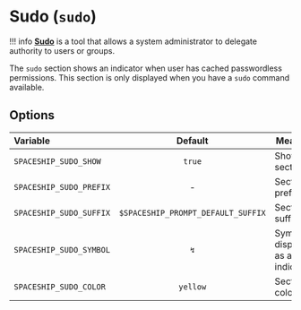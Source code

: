 # Sudo (`sudo`)

!!! info
    [**Sudo**](https://www.sudo.ws) is a tool that allows a system administrator to delegate authority to users or groups.

The `sudo` section shows an indicator when user has cached passwordless permissions. This section is only displayed when you have a `sudo` command available.

## Options

| Variable                |              Default               | Meaning                             |
| :---------------------- | :--------------------------------: | ----------------------------------- |
| `SPACESHIP_SUDO_SHOW`   |               `true`               | Show section                        |
| `SPACESHIP_SUDO_PREFIX` |                 -                  | Section's prefix                    |
| `SPACESHIP_SUDO_SUFFIX` | `$SPACESHIP_PROMPT_DEFAULT_SUFFIX` | Section's suffix                    |
| `SPACESHIP_SUDO_SYMBOL` |               `↯`                  | Symbol displayed as an indicator    |
| `SPACESHIP_SUDO_COLOR`  |              `yellow`              | Section's color                     |
